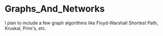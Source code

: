 # Graphs_And_Networks
I plan to include a few graph algorithms like Floyd-Warshall Shortest Path, Kruskal, Prim's, etc. 
